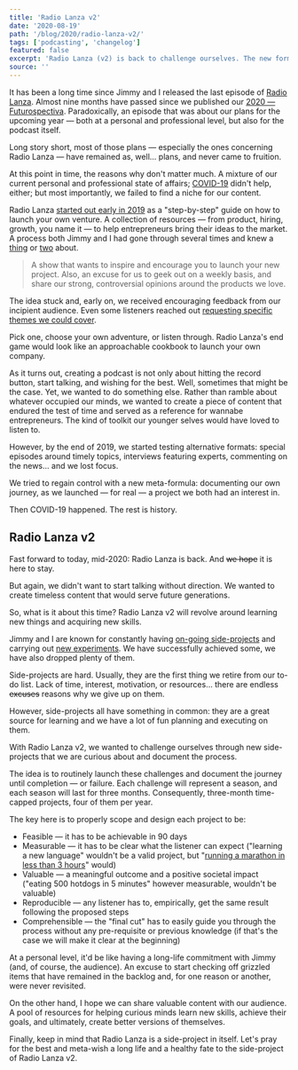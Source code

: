 ```yaml
---
title: 'Radio Lanza v2'
date: '2020-08-19'
path: '/blog/2020/radio-lanza-v2/'
tags: ['podcasting', 'changelog']
featured: false
excerpt: 'Radio Lanza (v2) is back to challenge ourselves. The new formula will revolve around routinely launching side-projects of ours and rigorously document the journey until completion — or failure.'
source: ''
---
```


It has been a long time since Jimmy and I released the last episode of [Radio Lanza](/blog/2019/radio-lanza). Almost nine months have passed since we published our [2020 — Futurospectiva](https://radiolanza.simplecast.com/episodes/20). Paradoxically, an episode that was about our plans for the upcoming year — both at a personal and professional level, but also for the podcast itself.

Long story short, most of those plans — especially the ones concerning Radio Lanza — have remained as, well... plans, and never came to fruition.

At this point in time, the reasons why don't matter much. A mixture of our current personal and professional state of affairs; [COVID-19](/blog/2020/pause) didn't help, either; but most importantly, we failed to find a niche for our content.

Radio Lanza [started out early in 2019](https://radiolanza.simplecast.com/episodes/0) as a "step-by-step" guide on how to launch your own venture. A collection of resources — from product, hiring, growth, you name it — to help entrepreneurs bring their ideas to the market. A process both Jimmy and I had gone through several times and knew a [thing](https://www.modemie.com) or [two](/tags/iomando) about.

> A show that wants to inspire and encourage you to launch your new project. Also, an excuse for us to geek out on a weekly basis, and share our strong, controversial opinions around the products we love.

The idea stuck and, early on, we received encouraging feedback from our incipient audience. Even some listeners reached out [requesting specific themes we could cover](https://radiolanza.simplecast.com/episodes/especial-aprender-a-programar).

Pick one, choose your own adventure, or listen through. Radio Lanza's end game would look like an approachable cookbook to launch your own company.

As it turns out, creating a podcast is not only about hitting the record button, start talking, and wishing for the best. Well, sometimes that might be the case. Yet, we wanted to do something else. Rather than ramble about whatever occupied our minds, we wanted to create a piece of content that endured the test of time and served as a reference for wannabe entrepreneurs. The kind of toolkit our younger selves would have loved to listen to.

However, by the end of 2019, we started testing alternative formats: special episodes around timely topics, interviews featuring experts, commenting on the news... and we lost focus.

We tried to regain control with a new meta-formula: documenting our own journey, as we launched — for real — a project we both had an interest in.

Then COVID-19 happened. The rest is history.

## Radio Lanza v2

Fast forward to today, mid-2020: Radio Lanza is back. And ~~we hope~~ it is here to stay.

But again, we didn't want to start talking without direction. We wanted to create timeless content that would serve future generations.

So, what is it about this time? Radio Lanza v2 will revolve around learning new things and acquiring new skills.

Jimmy and I are known for constantly having [on-going side-projects](/blog/2019/productizing-hacks) and carrying out [new experiments](/blog/2019/til). We have successfully achieved some, we have also dropped plenty of them.

Side-projects are hard. Usually, they are the first thing we retire from our to-do list. Lack of time, interest, motivation, or resources... there are endless ~~excuses~~ reasons why we give up on them.

However, side-projects all have something in common: they are a great source for learning and we have a lot of fun planning and executing on them.

With Radio Lanza v2, we wanted to challenge ourselves through new side-projects that we are curious about and document the process.

The idea is to routinely launch these challenges and document the journey until completion — or failure. Each challenge will represent a season, and each season will last for three months. Consequently, three-month time-capped projects, four of them per year.

The key here is to properly scope and design each project to be:

- Feasible — it has to be achievable in 90 days
- Measurable — it has to be clear what the listener can expect ("learning a new language" wouldn't be a valid project, but "[running a marathon in less than 3 hours](/blog/2018/going-sub3)" would)
- Valuable — a meaningful outcome and a positive societal impact ("eating 500 hotdogs in 5 minutes" however measurable, wouldn't be valuable)
- Reproducible — any listener has to, empirically, get the same result following the proposed steps
- Comprehensible — the "final cut" has to easily guide you through the process without any pre-requisite or previous knowledge (if that's the case we will make it clear at the beginning)

At a personal level, it'd be like having a long-life commitment with Jimmy (and, of course, the audience). An excuse to start checking off grizzled items that have remained in the backlog and, for one reason or another, were never revisited.

On the other hand, I hope we can share valuable content with our audience. A pool of resources for helping curious minds learn new skills, achieve their goals, and ultimately, create better versions of themselves.

Finally, keep in mind that Radio Lanza is a side-project in itself. Let's pray for the best and meta-wish a long life and a healthy fate to the side-project of Radio Lanza v2.
